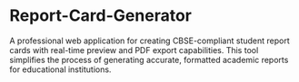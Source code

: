# Report-Card-Generator
A professional web application for creating CBSE-compliant student report cards with real-time preview and PDF export capabilities. This tool simplifies the process of generating accurate, formatted academic reports for educational institutions.
